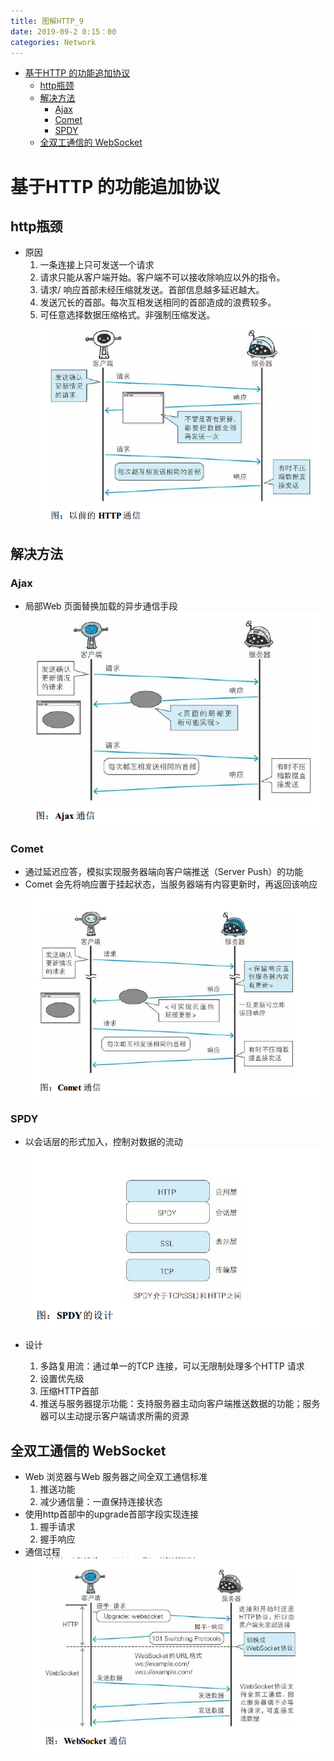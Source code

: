 ```yaml
---
title: 图解HTTP_9
date: 2019-09-2 0:15：00
categories: Network
---
```

<!-- TOC START min:1 max:3 link:true asterisk:false update:true -->
- [基于HTTP 的功能追加协议](#基于http-的功能追加协议)
  - [http瓶颈](#http瓶颈)
  - [解决方法](#解决方法)
    - [Ajax](#ajax)
    - [Comet](#comet)
    - [SPDY](#spdy)
  - [全双工通信的 WebSocket](#全双工通信的-websocket)
<!-- TOC END -->
<!--more-->
# 基于HTTP 的功能追加协议

## http瓶颈
- 原因
  1. 一条连接上只可发送一个请求
  2. 请求只能从客户端开始。客户端不可以接收除响应以外的指令。
  3. 请求/ 响应首部未经压缩就发送。首部信息越多延迟越大。
  4. 发送冗长的首部。每次互相发送相同的首部造成的浪费较多。
  5. 可任意选择数据压缩格式。非强制压缩发送。
  ![http](9.1.png)

## 解决方法

### Ajax
- 局部Web 页面替换加载的异步通信手段
  ![Ajax](9.2.png)

### Comet
- 通过延迟应答，模拟实现服务器端向客户端推送（Server Push）的功能
- Comet 会先将响应置于挂起状态，当服务器端有内容更新时，再返回该响应
  ![Comet](9.3.png)

### SPDY
- 以会话层的形式加入，控制对数据的流动
  ![SPDY](9.4.png)

- 设计
  1. 多路复用流：通过单一的TCP 连接，可以无限制处理多个HTTP 请求
  2. 设置优先级
  3. 压缩HTTP首部
  4. 推送与服务器提示功能：支持服务器主动向客户端推送数据的功能；服务器可以主动提示客户端请求所需的资源

## 全双工通信的 WebSocket
- Web 浏览器与Web 服务器之间全双工通信标准
  1. 推送功能
  2. 减少通信量：一直保持连接状态
- 使用http首部中的upgrade首部字段实现连接
  1. 握手请求
  2. 握手响应
- 通信过程
  ![WebSocket通信](9.5.png)
